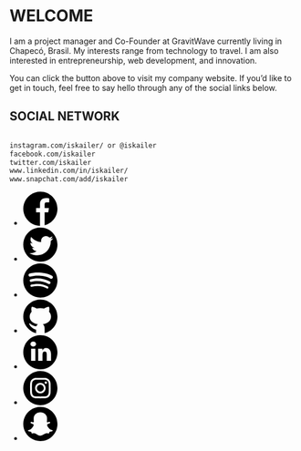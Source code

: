 # WELCOME

I am a project manager and Co-Founder at GravitWave currently living in Chapecó, Brasil. My interests range from technology to travel. I am also interested in entrepreneurship, web development, and innovation.

You can click the button above to visit my company website. If you’d like to get in touch, feel free to say hello through any of the social links below.


## SOCIAL NETWORK

```markdown

instagram.com/iskailer/ or @iskailer
facebook.com/iskailer
twitter.com/iskailer
www.linkedin.com/in/iskailer/
www.snapchat.com/add/iskailer

```
<section class="social-links inset">
  <ul class="inline">
    <li>
      <a class="social-link" title="Visit me on Facebook" href="https://facebook.com/iskailer" target="_blank" rel="noopener noreferrer">
      <span class="SVGInline">
        <svg class="SVGInline-svg" xmlns="http://www.w3.org/2000/svg" style="height: 60px;" viewBox="0 0 1000 1000">
          <path d="M1000 500c0 233-159 429-375 484V604h107l18-125H625V369c0-36 18-56 55-56h79V196s-37-8-90-8c-120 0-180 67-180 166v125H375v125h114v396C218 994 0 772 0 500 0 224 224 0 500 0s500 224 500 500z">
          </path>
        </svg>
       </span>
      </a>
    </li>
    <li>
      <a class="social-link" title="Visit me on Twitter" href="https://twitter.com/iskailer" target="_blank" rel="noopener noreferrer">
        <span class="SVGInline">
          <svg class="SVGInline-svg" xmlns="http://www.w3.org/2000/svg" style="height: 60px;" style="height: 60px;" viewBox="0 0 1000 1000">
            <path d="M1000 500c0 277-223 500-500 500S0 777 0 500 223 0 500 0s500 223 500 500zM875 317c-25 11-53 18-82 22 30-17 51-45 61-79-28 17-57 28-89 35-25-28-62-45-103-45-78 0-141 63-141 142 0 10 1 22 3 32-118-5-223-62-294-149-11 22-18 46-18 72 0 50 24 93 62 118-23 0-45-7-64-18v2c0 69 49 126 114 140-12 3-24 4-37 4-9 0-19-1-27-2 18 57 71 95 132 96-48 38-108 65-176 65-11 0-23-1-33-2 62 40 138 62 217 62 262 0 404-216 404-404v-18c28-19 51-45 71-73z">
            </path>
          </svg>
        </span>
      </a>
    </li>
    <li>
      <a class="social-link" title="Visit me on Spotify" href="https://open.spotify.com/user/iskailer" target="_blank" rel="noopener noreferrer">
        <span class="SVGInline">
          <svg class="SVGInline-svg" xmlns="http://www.w3.org/2000/svg" style="height: 60px;" viewBox="0 0 1000 1000">
            <path d="M0 500c0 277 224 500 500 500s500-223 500-500S776 0 500 0 0 223 0 500zm797-56c-115-68-258-85-376-85-75 0-141 9-206 26-4 2-9 3-14 3-27 0-47-23-47-47 0-20 14-39 33-45 72-21 153-31 232-31 137 0 297 22 425 98 14 9 22 23 22 40 0 27-23 47-47 47-8 0-15-2-22-6zm0 120c0 23-17 40-39 40-7 0-14-2-21-6-99-59-214-83-324-83-58 0-119 7-174 24-3 1-8 2-12 2-21 0-38-17-38-40 0-16 10-31 26-36 69-22 138-29 199-29 129 0 257 31 364 94 11 9 19 20 19 34zm-63 143c0 16-15 30-31 30-6 0-12-2-18-6-75-46-164-68-251-69-63-1-125 7-187 21-2 1-4 1-7 1-16 0-31-15-31-31 0-15 9-27 25-31 63-13 123-23 189-23 110 0 211 26 296 78 10 8 15 17 15 30z">
            </path>
          </svg>
        </span>
      </a>
    </li>
    <li>
      <a class="social-link" title="Visit me on GitHub" href="https://github.com/iskailer" target="_blank" rel="noopener noreferrer">
        <span class="SVGInline">
          <svg class="SVGInline-svg" xmlns="http://www.w3.org/2000/svg" style="height: 60px;" viewBox="0 0 1000 1000">
            <path d="M1000 508c0 232-160 429-375 485V862c0-41-10-98-52-131 134-20 239-99 239-223 0-51-21-102-58-144 11-47 17-105-4-148-53 5-106 32-145 56-33-8-67-14-105-14s-73 6-106 14c-39-24-91-51-144-56-21 43-16 101-5 148-37 42-57 93-57 144 0 124 105 203 239 223-20 15-32 36-40 57-105 2-189-81-190-81-5-4-12-5-16-2-6 3-9 10-7 16 2 5 44 124 201 172v100C160 937 0 740 0 508 0 233 223 8 500 8c275 0 500 225 500 500z">
            </path>
          </svg>
        </span>
      </a>
    </li>
    <li>
      <a class="social-link" title="Visit me on LinkedIn" href="https://www.linkedin.com/in/iskailer" target="_blank" rel="noopener noreferrer">
        <span class="SVGInline">
          <svg class="SVGInline-svg" xmlns="http://www.w3.org/2000/svg" style="height: 60px;" viewBox="0 0 1000 1000">
            <path d="M1000 500c0 277-223 500-500 500S0 777 0 500 223 0 500 0s500 223 500 500zM375 260c-1-41-32-73-83-73-50 0-83 32-83 73s32 73 82 73h1c51 0 83-32 83-73zm-21 136H229v354h125V396zm458 166c0-114-56-187-146-187-50 0-87 30-104 75l-4-54H434c1 13 3 83 3 83v271h125V562c0-50 23-83 62-83 38 0 63 20 63 83v188h125V562z">
            </path>
          </svg>
        </span>
      </a>
    </li>
    <li>
      <a class="social-link" title="Visit me on Instagram" href="https://instagram.com/iskailer" target="_blank" rel="noopener noreferrer">
        <span class="SVGInline">
          <svg class="SVGInline-svg" viewBox="-56 -369 1000 1001" xmlns="http://www.w3.org/2000/svg" style="height: 60px;">
            <path d="M444 631c276.142 0 500-223.858 500-500S720.142-369 444-369-56-145.142-56 131s223.858 500 500 500zm.406-800.81c-81.586 0-91.816.345-123.857 1.807-31.976 1.46-53.814 6.537-72.922 13.964-19.754 7.677-36.507 17.95-53.208 34.65-16.7 16.7-26.973 33.454-34.65 53.208-7.425 19.108-12.504 40.945-13.962 72.92C144.346 38.78 144 49.01 144 130.595s.346 91.815 1.808 123.856c1.458 31.976 6.537 53.814 13.963 72.922 7.677 19.754 17.95 36.507 34.65 53.208 16.7 16.7 33.454 26.973 53.208 34.65 19.108 7.425 40.946 12.504 72.92 13.962C352.59 430.654 362.82 431 444.407 431c81.584 0 91.814-.346 123.856-1.808 31.975-1.458 53.812-6.537 72.92-13.962 19.754-7.677 36.507-17.95 53.21-34.65 16.7-16.7 26.97-33.454 34.648-53.208 7.426-19.108 12.504-40.946 13.963-72.92 1.462-32.042 1.807-42.272 1.807-123.857 0-81.585-.345-91.815-1.807-123.857-1.46-31.975-6.537-53.812-13.963-72.92-7.677-19.754-17.95-36.507-34.65-53.21-16.7-16.7-33.454-26.97-53.208-34.647-19.108-7.426-40.945-12.504-72.92-13.963-32.042-1.462-42.272-1.807-123.856-1.807zm0 54.127c80.21 0 89.712.306 121.39 1.75 29.288 1.337 45.194 6.23 55.78 10.345 14.022 5.45 24.03 11.96 34.54 22.472 10.513 10.51 17.023 20.518 22.472 34.54 4.114 10.586 9.008 26.492 10.344 55.78 1.445 31.678 1.75 41.18 1.75 121.39 0 80.212-.305 89.714-1.75 121.39-1.336 29.29-6.23 45.196-10.344 55.78-5.45 14.023-11.96 24.03-22.472 34.542-10.51 10.513-20.518 17.022-34.54 22.472-10.586 4.114-26.492 9.008-55.78 10.343-31.673 1.447-41.173 1.753-121.39 1.753-80.218 0-89.717-.306-121.39-1.752-29.29-1.334-45.196-6.228-55.78-10.342-14.023-5.45-24.03-11.96-34.542-22.472s-17.022-20.52-22.472-34.54c-4.114-10.586-9.008-26.493-10.343-55.782-1.447-31.676-1.753-41.178-1.753-121.39 0-80.21.306-89.712 1.752-121.39 1.334-29.288 6.228-45.194 10.342-55.78 5.45-14.022 11.96-24.03 22.472-34.54 10.512-10.513 20.52-17.023 34.54-22.472 10.586-4.114 26.493-9.008 55.782-10.344 31.676-1.445 41.178-1.75 121.39-1.75zm0 346.413c-55.304 0-100.136-44.832-100.136-100.135 0-55.304 44.832-100.135 100.136-100.135 55.303 0 100.134 44.83 100.134 100.135 0 55.303-44.83 100.135-100.134 100.135zm0-254.397c-85.198 0-154.263 69.065-154.263 154.262s69.065 154.262 154.263 154.262c85.196 0 154.26-69.065 154.26-154.262S529.603-23.667 444.407-23.667zm196.405-6.095c0 19.91-16.14 36.048-36.048 36.048s-36.048-16.14-36.048-36.048c0-19.91 16.14-36.05 36.048-36.05 19.91 0 36.05 16.14 36.05 36.05z" fill-rule="evenodd">
            </path>
          </svg>
        </span>
      </a>
    </li>
    <li>
      <a class="social-link" title="Visit me on Snapchat" href="https://snapchat.com/add/iskailer" target="_blank" rel="noopener noreferrer">
        <span class="SVGInline">
          <svg class="SVGInline-svg" viewBox="-171 -32 1000 1000" xmlns="http://www.w3.org/2000/svg" style="height: 60px;">
            <path d="M329 968c276.142 0 500-223.858 500-500S605.142-32 329-32s-500 223.858-500 500S52.858 968 329 968zm4.47-159.388c-1.89 0-3.704-.073-5.52-.146-1.162.073-2.396.146-3.63.146-42.992 0-70.66-19.535-97.312-38.416-18.445-13-35.8-25.345-56.353-28.758-10.02-1.67-19.97-2.47-29.556-2.47-17.357 0-31.01 2.688-40.96 4.65-6.1 1.16-11.327 2.177-15.25 2.177-4.138 0-8.64-.87-10.6-7.552-1.672-5.81-2.906-11.402-4.14-16.848-3.05-13.943-5.23-22.585-11.04-23.456-68.262-10.53-87.797-24.91-92.08-35.077-.582-1.452-.945-2.905-1.018-4.357-.218-3.92 2.542-7.407 6.39-7.988 104.864-17.284 151.922-124.47 153.882-129.046.073-.145.146-.218.146-.363 6.39-13 7.697-24.33 3.776-33.552-7.19-16.993-30.646-24.4-46.186-29.338-3.777-1.235-7.408-2.324-10.24-3.486-31.01-12.273-33.623-24.836-32.388-31.226 2.106-10.893 16.702-18.52 28.467-18.52 3.267 0 6.1.582 8.495 1.672 13.943 6.536 26.507 9.876 37.4 9.876 14.96 0 21.495-6.318 22.367-7.117-.364-7.117-.872-14.525-1.308-22.15-3.122-49.6-6.97-111.18 8.715-146.402C192.22 135.348 292 127.142 321.411 127.142c.727 0 12.927-.145 12.927-.145h1.744c29.483 0 129.41 8.206 176.466 113.723 15.686 35.22 11.837 96.875 8.715 146.402l-.145 2.18c-.436 6.897-.872 13.58-1.235 20.042.726.8 6.754 6.535 20.334 7.044 10.31-.362 22.22-3.703 35.22-9.803 3.848-1.815 8.06-2.178 10.965-2.178 4.43 0 8.86.87 12.563 2.395l.218.073c10.53 3.703 17.43 11.11 17.574 18.808.145 7.262-5.374 18.155-32.606 28.903-2.832 1.088-6.39 2.25-10.24 3.485-15.54 4.938-38.997 12.418-46.186 29.338-3.92 9.223-2.687 20.552 3.776 33.55.073.146.145.22.145.364 1.96 4.575 48.945 111.69 153.88 129.046 3.85.653 6.61 4.066 6.465 7.988a11.678 11.678 0 0 1-1.09 4.358c-4.357 10.094-23.82 24.473-92.082 35.003-5.592 1.018-7.77 8.28-11.11 23.53-1.235 5.52-2.47 10.965-4.14 16.702-1.453 4.94-4.575 7.262-9.73 7.262h-.873c-3.63 0-8.787-.653-15.25-1.96-11.547-2.252-24.545-4.358-41.03-4.358-9.66 0-19.608.872-29.63 2.47-20.478 3.413-37.834 15.685-56.28 28.684-26.65 19.027-54.247 38.562-97.31 38.562z" fill-rule="evenodd">
            </path>
          </svg>
        </span>
      </a>
    </li>
  </ul>
</section>
